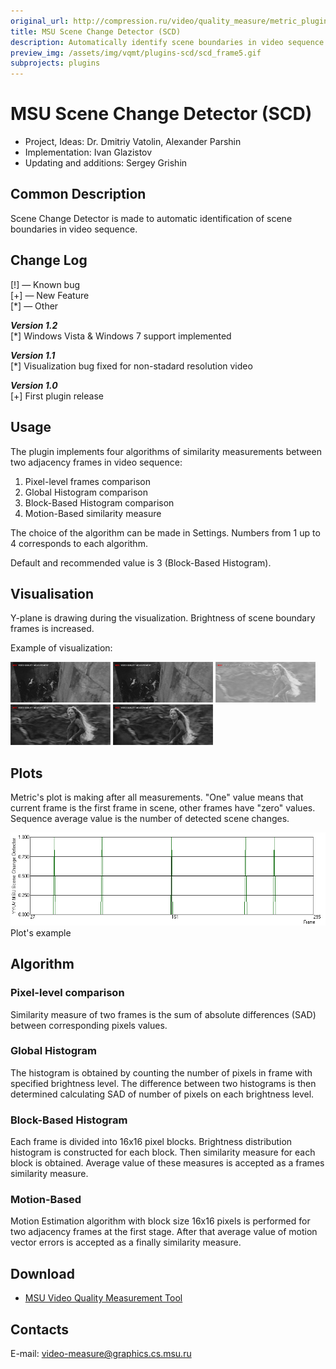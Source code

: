 ```yaml
---
original_url: http://compression.ru/video/quality_measure/metric_plugins/scd_en.htm
title: MSU Scene Change Detector (SCD)
description: Automatically identify scene boundaries in video sequence.
preview_img: /assets/img/vqmt/plugins-scd/scd_frame5.gif
subprojects: plugins
---
```


# MSU Scene Change Detector (SCD)

* Project, Ideas: Dr. Dmitriy Vatolin, Alexander Parshin  
* Implementation: Ivan Glazistov  
* Updating and additions: Sergey Grishin  

## Common Description

  
Scene Change Detector is made to automatic identification of scene
boundaries in video sequence.

## Change Log

\[!\] — Known bug  
\[+\] — New Feature  
\[\*\] — Other

***Version 1.2***  
\[\*\] Windows Vista & Windows 7 support implemented

***Version 1.1***  
\[\*\] Visualization bug fixed for non-stadard resolution video

***Version 1.0***  
\[+\] First plugin release

## Usage

  
The plugin implements four algorithms of similarity measurements between
two adjacency frames in video sequence:

1.  Pixel-level frames comparison
2.  Global Histogram comparison
3.  Block-Based Histogram comparison
4.  Motion-Based similarity measure

The choice of the algorithm can be made in Settings. Numbers from 1 up
to 4 corresponds to each algorithm.

Default and recommended value is 3 (Block-Based Histogram).

## Visualisation

  
Y-plane is drawing during the visualization. Brightness of scene
boundary frames is increased.

Example of visualization:

<div class="center">
<img src="/assets/img/vqmt/plugins-scd/scd_frame1.gif">
<img src="/assets/img/vqmt/plugins-scd/scd_frame2.gif">
<img src="/assets/img/vqmt/plugins-scd/scd_frame3.gif">
<img src="/assets/img/vqmt/plugins-scd/scd_frame4.gif">
<img src="/assets/img/vqmt/plugins-scd/scd_frame5.gif">
</div>

## Plots

Metric's plot is making after all measurements. "One" value means that
current frame is the first frame in scene, other frames have "zero"
values. Sequence average value is the number of detected scene changes.

<div class="center">
<div>
<img src="/assets/img/vqmt/plugins-scd/scd_graph.gif" alt="Plot's example"><br/>
Plot's example
</div>
</div>

## Algorithm

### Pixel-level comparison

Similarity measure of two frames is the sum of absolute differences
(SAD) between corresponding pixels values.

### Global Histogram

The histogram is obtained by counting the number of pixels in frame with
specified brightness level. The difference between two histograms is
then determined calculating SAD of number of pixels on each brightness
level.

### Block-Based Histogram

Each frame is divided into 16x16 pixel blocks. Brightness distribution
histogram is constructed for each block. Then similarity measure for
each block is obtained. Average value of these measures is accepted as a
frames similarity measure.

### Motion-Based

Motion Estimation algorithm with block size 16x16 pixels is performed
for two adjacency frames at the first stage. After that average value of
motion vector errors is accepted as a finally similarity measure.

## Download

-   [MSU Video Quality Measurement
    Tool](/vqmt/download.html#start)

## Contacts

E-mail: <video-measure@graphics.cs.msu.ru>

